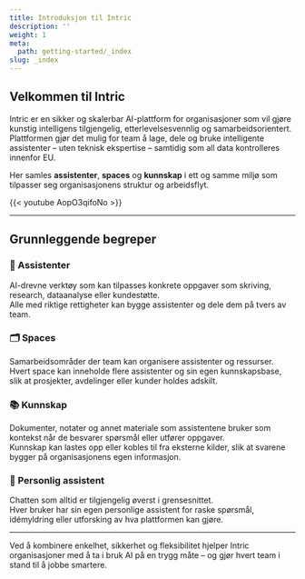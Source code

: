```yaml
---
title: Introduksjon til Intric
description: ''
weight: 1
meta:
  path: getting-started/_index
slug: _index
---
```

## Velkommen til Intric

Intric er en sikker og skalerbar AI-plattform for organisasjoner som vil gjøre kunstig intelligens tilgjengelig, etterlevelsesvennlig og samarbeidsorientert.  
Plattformen gjør det mulig for team å lage, dele og bruke intelligente assistenter – uten teknisk ekspertise – samtidig som all data kontrolleres innenfor EU.

Her samles **assistenter**, **spaces** og **kunnskap** i ett og samme miljø som tilpasser seg organisasjonens struktur og arbeidsflyt.


{{< youtube AopO3qifoNo >}}


---

## Grunnleggende begreper

### 🧠 Assistenter
AI-drevne verktøy som kan tilpasses konkrete oppgaver som skriving, research, dataanalyse eller kundestøtte.  
Alle med riktige rettigheter kan bygge assistenter og dele dem på tvers av team.

### 🗂️ Spaces
Samarbeidsområder der team kan organisere assistenter og ressurser.  
Hvert space kan inneholde flere assistenter og sin egen kunnskapsbase, slik at prosjekter, avdelinger eller kunder holdes adskilt.

### 📚 Kunnskap
Dokumenter, notater og annet materiale som assistentene bruker som kontekst når de besvarer spørsmål eller utfører oppgaver.  
Kunnskap kan lastes opp eller kobles til fra eksterne kilder, slik at svarene bygger på organisasjonens egen informasjon.

### 💬 Personlig assistent
Chatten som alltid er tilgjengelig øverst i grensesnittet.  
Hver bruker har sin egen personlige assistent for raske spørsmål, idémyldring eller utforsking av hva plattformen kan gjøre.

---

Ved å kombinere enkelhet, sikkerhet og fleksibilitet hjelper Intric organisasjoner med å ta i bruk AI på en trygg måte – og gjør hvert team i stand til å jobbe smartere.
